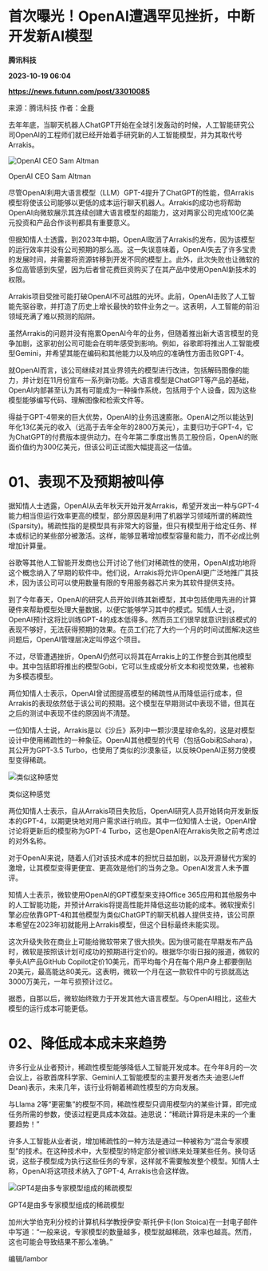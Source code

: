 # 首次曝光！OpenAI遭遇罕见挫折，中断开发新AI模型
**腾讯科技**

**2023-10-19 06:04**

**https://news.futunn.com/post/33010085**

来源：腾讯科技 作者：金鹿

去年年底，当聊天机器人ChatGPT开始在全球引发轰动的时候，人工智能研究公司OpenAI的工程师们就已经开始着手研究新的人工智能模型，并为其取代号Arrakis。

![OpenAI CEO Sam Altman](https://postimg.futunn.com/16976772999484929163190.png)

OpenAI CEO Sam Altman

尽管OpenAI利用大语言模型（LLM）GPT-4提升了ChatGPT的性能，但Arrakis模型将使该公司能够以更低的成本运行聊天机器人。Arrakis的成功也将帮助OpenAI向微软展示其连续创建大语言模型的超能力，这对两家公司完成100亿美元投资和产品合作谈判都具有重要意义。

但据知情人士透露，到2023年中期，OpenAI取消了Arrakis的发布，因为该模型的运行效率并没有公司预期的那么高。这一失误意味着，OpenAI失去了许多宝贵的发展时间，并需要将资源转移到开发不同的模型上。此外，此次失败也让微软的多位高管感到失望，因为后者曾花费巨资购买了在其产品中使用OpenAI新技术的权限。

Arrakis项目受挫可能打破OpenAI不可战胜的光环。此前，OpenAI击败了人工智能先驱谷歌，并打造了历史上增长最快的软件业务之一。这表明，人工智能的前沿领域充满了难以预测的陷阱。

虽然Arrakis的问题并没有拖累OpenAI今年的业务，但随着推出新大语言模型的竞争加剧，这家初创公司可能会在明年感受到影响。例如，谷歌即将推出人工智能模型Gemini，并希望其能在编码和其他能力以及响应的准确性方面击败GPT-4。

就OpenAI而言，该公司继续对其业界领先的模型进行改进，包括解码图像的能力，并计划在11月份宣布一系列新功能。大语言模型是ChatGPT等产品的基础，OpenAI内部甚至认为其有可能成为一种操作系统，包括用于个人设备，因为这些模型能够编写代码、理解图像和检索文件等。

得益于GPT-4带来的巨大优势，OpenAI的业务迅速膨胀。OpenAI之所以能达到年化13亿美元的收入（远高于去年全年的2800万美元），主要归功于GPT-4，它为ChatGPT的付费版本提供动力。在今年第二季度出售员工股份后，OpenAI的账面价值约为300亿美元，但该公司正试图大幅提高这一估值。

01、表现不及预期被叫停
============

据知情人士透露，OpenAI从去年秋天开始开发Arrakis，希望开发出一种与GPT-4能力相当但运行效率更高的模型，部分原因是利用了机器学习领域所谓的稀疏性(Sparsity)。稀疏性指的是模型具有非常大的容量，但只有模型用于给定任务、样本或标记的某些部分被激活。这样，能够显著增加模型容量和能力，而不必成比例增加计算量。

谷歌等其他人工智能开发商也公开讨论了他们对稀疏性的使用，OpenAI成功地将这个概念纳入了早期的软件中。他们说，Arrakis将允许OpenAI更广泛地推广其技术，因为该公司可以使用数量有限的专用服务器芯片来为其软件提供支持。

到了今年春天，OpenAI的研究人员开始训练其新模型，其中包括使用先进的计算硬件来帮助模型处理大量数据，以便它能够学习其中的模式。知情人士说，OpenAI预计这将比训练GPT-4的成本低得多。然而员工们很早就意识到该模式的表现不够好，无法获得预期的效果。在员工们花了大约一个月的时间试图解决这些问题后，OpenAI管理层决定叫停这个项目。

不过，尽管遭遇挫折，OpenAI仍然可以将其在Arrakis上的工作整合到其他模型中。其中包括即将推出的模型Gobi，它可以生成或分析文本和视觉效果，也被称为多模态模型。

两位知情人士表示，OpenAI曾试图提高模型的稀疏性从而降低运行成本，但Arrakis的表现依然低于该公司的预期。这个模型在早期测试中表现不错，但其在之后的测试中表现不佳的原因尚不清楚。

一位知情人士说，Arrakis是以《沙丘》系列中一颗沙漠星球命名的，这是对模型设计中使用稀疏性的一种象征。OpenAI其他模型的代号（包括Gobi和Sahara），其公开为GPT-3.5 Turbo，也使用了类似的沙漠象征，以反映OpenAI正努力使模型变得稀疏。

![类似这种感觉](https://postimg.futunn.com/16976773000157145505426.png)

类似这种感觉

两位知情人士表示，自从Arrakis项目失败后，OpenAI研究人员开始转向开发新版本的GPT-4，以期更快地对用户需求进行响应。其中一位知情人士说，OpenAI曾讨论将更新后的模型称为GPT-4 Turbo，这也是OpenAI在Arrakis失败之前考虑过的对外名称。

对于OpenAI来说，随着人们对该技术成本的担忧日益加剧，以及开源替代方案的激增，让其模型变得更便宜、更高效是他们的当务之急。OpenAI发言人未予置评。

知情人士表示，微软使用OpenAI的GPT模型来支持Office 365应用和其他服务中的人工智能功能，并预计Arrakis将提高性能并降低这些功能的成本。微软搜索引擎必应依靠GPT-4和其他模型为类似ChatGPT的聊天机器人提供支持，该公司原本希望在2023年初就能用上Arrakis模型，但这个目标最终未能实现。

这次升级失败在商业上可能给微软带来了很大损失。因为很可能在早期发布产品时，微软是按照该计划可成功的预期进行定价的。根据华尔街日报的报道，微软的拳头AI产品GitHub Copilot定价10美元，而平均每个月在每个用户身上都要倒贴20美元，最高能达80美元。这表明，微软一个月在这一款软件中的亏损就高达3000万美元，一年亏损预计过亿。

据悉，自那以后，微软始终致力于开发其他大语言模型。与OpenAI相比，这些大模型的运行成本可能更低。

02、降低成本成未来趋势
============

许多行业从业者预计，稀疏性模型能够降低人工智能开发成本。在今年8月的一次会议上，谷歌首席科学家、Gemini人工智能模型的主要开发者杰夫·迪恩(Jeff Dean)表示，未来几年，该行业将朝着稀疏性模型的方向发展。

与Llama 2等“更密集”的模型不同，稀疏性模型只调用模型内的某些计算，即完成任务所需的参数，使该过程更具成本效益。迪恩说：“稀疏计算将是未来的一个重要趋势！”

许多人工智能从业者说，增加稀疏性的一种方法是通过一种被称为“混合专家模型”的技术。在这种技术中，大型模型的特定部分被训练来处理某些任务。换句话说，这些子模型成为执行这些任务的专家，这样就不需要触发整个模型。知情人士称，OpenAI将这项技术纳入了GPT-4, Arrakis也会这样做。

![GPT4是由多专家模型组成的稀疏模型](https://postimg.futunn.com/16976772999291466655292.png)

GPT4是由多专家模型组成的稀疏模型

加州大学伯克利分校的计算机科学教授伊安·斯托伊卡(Ion Stoica)在一封电子邮件中写道：“一般来说，专家模型的数量越多，模型就越稀疏，效率也越高。然而，这也可能会导致结果不那么准确。”

编辑/lambor